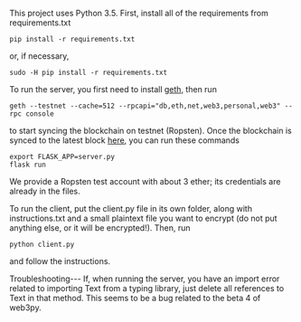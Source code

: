 This project uses Python 3.5. First, install all of the requirements from requirements.txt

```
pip install -r requirements.txt
```
or, if necessary,
```
sudo -H pip install -r requirements.txt
```

To run the server, you first need to install [geth](https://github.com/ethereum/go-ethereum/releases), then run
```
geth --testnet --cache=512 --rpcapi="db,eth,net,web3,personal,web3" --rpc console
```
to start syncing the blockchain on testnet (Ropsten). Once the blockchain is synced to the latest block [here](ropsten.etherscan.io), you can run these commands
```
export FLASK_APP=server.py
flask run
```

We provide a Ropsten test account with about 3 ether; its credentials are already in the files.

To run the client, put the client.py file in its own folder, along with instructions.txt and a small plaintext file you want to encrypt (do not put anything else, or it will be encrypted!). Then, run
```
python client.py
```
and follow the instructions.

Troubleshooting---
If, when running the server, you have an import error related to importing Text from a typing library, just delete all references to Text in that method. This seems to be a bug related to the beta 4 of web3py.